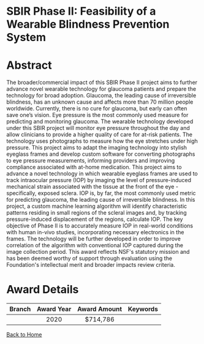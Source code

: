
SBIR Phase II: Feasibility of a Wearable Blindness Prevention System
====================================================================

# Abstract


The broader/commercial impact of this SBIR Phase II project aims to further advance novel wearable technology for glaucoma patients and prepare the technology for broad adoption. Glaucoma, the leading cause of irreversible blindness, has an unknown cause and affects more than 70 million people worldwide. Currently, there is no cure for glaucoma, but early can often save one’s vision. Eye pressure is the most commonly used measure for predicting and monitoring glaucoma. The wearable technology developed under this SBIR project will monitor eye pressure throughout the day and allow clinicians to provide a higher quality of care for at-risk patients. The technology uses photographs to measure how the eye stretches under high pressure. This project aims to adapt the imaging technology into stylish eyeglass frames and develop custom software for converting photographs to eye pressure measurements, informing providers and improving compliance associated with at-home medication. This project aims to advance a novel technology in which wearable eyeglass frames are used to track intraocular pressure (IOP) by imaging the level of pressure-induced mechanical strain associated with the tissue at the front of the eye - specifically, exposed sclera. IOP is, by far, the most commonly used metric for predicting glaucoma, the leading cause of irreversible blindness. In this project, a custom machine learning algorithm will identify characteristic patterns residing in small regions of the scleral images and, by tracking pressure-induced displacement of the regions, calculate IOP. The key objective of Phase II is to accurately measure IOP in real-world conditions with human in-vivo studies, incorporating necessary electronics in the frames. The technology will be further developed in order to improve correlation of the algorithm with conventional IOP captured during the image collection period. This award reflects NSF's statutory mission and has been deemed worthy of support through evaluation using the Foundation's intellectual merit and broader impacts review criteria.  

# Award Details

|Branch|Award Year|Award Amount|Keywords|
| :---: | :---: | :---: | :---: |
||2020|$714,786||
  
  


[Back to Home](https://github.com/chrischow/dod_sbir_awards/Reports/JT/#571)